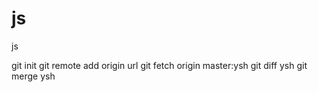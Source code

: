 # js
js 

git init
git remote add origin url
git fetch origin master:ysh
git diff ysh
git merge ysh
